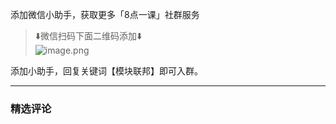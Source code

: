<p data-nodeid="2014">添加微信小助手，获取更多「8点一课」社群服务</p>
<blockquote data-nodeid="2015">
<p data-nodeid="2016">⬇️微信扫码下面二维码添加⬇️<br>
<img src="https://s0.lgstatic.com/i/image6/M00/51/BC/Cgp9HWEJSZeABOPzAACrrfJG1L0442.png" alt="image.png" data-nodeid="2023"></p>
</blockquote>
<p data-nodeid="2503" class="te-preview-highlight">添加小助手，回复关键词【模块联邦】即可入群。</p>

---

### 精选评论


